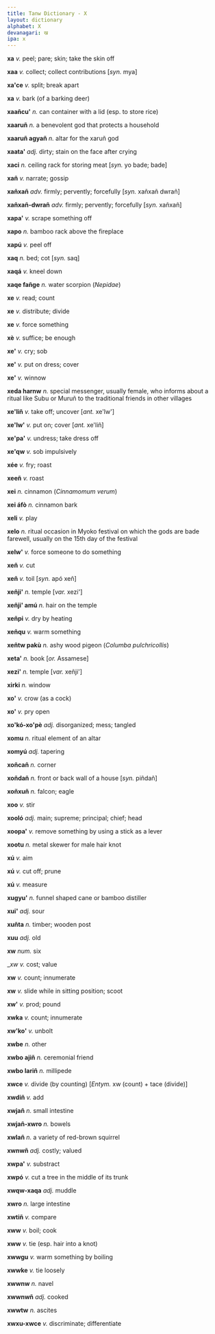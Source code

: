 ```yaml
---
title: Tanw Dictionary - X
layout: dictionary
alphabet: X
devanagari: ख
ipa: x
---
```


__xa__	_v._	peel; pare; skin; take the skin off		


__xaa__	_v._	collect; collect contributions	[_syn._	mya]


__xa'ce__	_v._	split; break apart		


__xa__	_v._	bark (of a barking deer)		


__xaañcu'__	_n._	can container with a lid (esp. to store rice)


__xaaruñ__	_n._	a benevolent god that protects a household		


__xaaruñ agyañ__	_n._	altar for the xaruñ god		


__xaata'__	_adj._	dirty; stain on the face after crying		


__xaci__	_n._	ceiling rack for storing meat	[_syn._	yo bade; bade]


__xañ__	_v._	narrate; gossip		


__xañxañ__	_adv._	firmly; pervently; forcefully	[_syn._	xañxañ dwrañ]


__xañxañ-dwrañ__	_adv._	firmly; pervently; forcefully	[_syn._	xañxañ]


__xapa'__	_v._	scrape something off		


__xapo__	_n._	bamboo rack above the fireplace		


__xapú__	_v._	peel off		


__xaq__	_n._	bed; cot	[_syn._	saq]


__xaqá__	_v._	kneel down		


__xaqe fañge__	_n._	water scorpion (_Nepidae_)		


__xe__	_v._	read; count		


__xe__	_v._	distribute; divide		


__xe__	_v._	force something		


__xè__	_v._	suffice; be enough		


__xe'__	_v._	cry; sob		


__xe'__	_v._	put on dress; cover		


__xe'__	_v._	winnow		


__xeda harnw__	_n._	special messenger, usually female, who informs about a ritual like Subu or Muruñ to the traditional friends in other villages		


__xe'liñ__	_v._	take off; uncover	[_ant._	xe'lw']


__xe'lw'__	_v._	put on; cover	[_ant._	xe'liñ]


__xe'pa'__	_v._	undress; take dress off		


__xe'qw__	_v._	sob impulsively		


__xée__	_v._	fry; roast		


__xeeñ__	_v._	roast		


__xei__	_n._	cinnamon (_Cinnamomum verum_)		


__xei áfò__	_n._	cinnamon bark		


__xeli__	_v._	play		


__xelo__	_n._	ritual occasion in Myoko festival on which the gods are bade farewell, usually on the 15th day of the festival		


__xelw'__	_v._	force someone to do something		


__xeñ__	_v._	cut		


__xeñ__	_v._	toil	[_syn._	apó xeñ]


__xeñji'__	_n._	temple	[_var._	xezi']


__xeñji' amú__	_n._	hair on the temple		


__xeñpi__	_v._	dry by heating		


__xeñqu__	_v._	warm something		


__xeñtw pakù__	_n._	ashy wood pigeon (_Columba pulchricollis_)		


__xeta'__	_n._	book	[_or._	Assamese]


__xezi'__	_n._	temple	[_var._	xeñji']


__xirki__	_n._	window		


__xo'__	_v._	crow (as a cock)		


__xo'__	_v._	pry open		


__xo'kó-xo'pè__	_adj._	disorganized; mess; tangled		


__xomu__	_n._	ritual element of an altar		


__xomyú__	_adj._	tapering		


__xoñcañ__	_n._	corner		


__xoñdañ__	_n._	front or back wall of a house	[_syn._	piñdañ]


__xoñxuñ__	_n._	falcon; eagle		


__xoo__	_v._	stir		


__xooló__	_adj._	main; supreme; principal; chief; head		


__xoopa'__	_v._	remove something by using a stick as a lever		


__xootu__	_n._	metal skewer for male hair knot		


__xú__	_v._	aim		


__xú__	_v._	cut off; prune		


__xú__	_v._	measure		


__xugyu'__	_n._	funnel shaped cane or bamboo distiller		


__xui'__	_adj._	sour		


__xuñta__	_n._	timber; wooden post


__xuu__	_adj._	old


__xw__	_num._	six


__xw_	_v._	cost; value


__xw__	_v._	count; innumerate


__xw__	_v._	slide while in sitting position; scoot


__xw'__	_v._	prod; pound


__xwka__	_v._	count; innumerate


__xw'ko'__	_v._	unbolt


__xwbe__	_n._	other


__xwbo ajiñ__	_n._	ceremonial friend


__xwbo lariñ__	_n._	millipede


__xwce__	_v._	divide (by counting) [_Entym._ xw (count) + tace (divide)]


__xwdiñ__	_v._	add


__xwjañ__	_n._	small intestine


__xwjañ-xwro__	_n._	bowels


__xwlañ__	_n._	a variety of red-brown squirrel


__xwnwñ__	_adj._	costly; valued


__xwpa'__	_v._	substract


__xwpó__	_v._	cut a tree in the middle of its trunk


__xwqw-xaqa__	_adj._	muddle


__xwro__	_n._	large intestine


__xwtiñ__	_v._	compare


__xww__	_v._	boil; cook


__xww__	_v._	tie (esp. hair into a knot)


__xwwgu__	_v._	warm something by boiling


__xwwke__	_v._	tie loosely


__xwwnw__	_n._	navel


__xwwnwñ__	_adj._	cooked


__xwwtw__	_n._	ascites


__xwxu-xwce__	_v._	discriminate; differentiate
